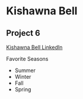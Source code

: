 Kishawna Bell
===

## Project 6

[Kishawna Bell LinkedIn](https://www.linkedin.com/in/kishawna-bell-516626194)

Favorite Seasons
* Summer
* Winter
* Fall 
* Spring


